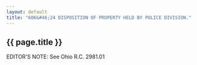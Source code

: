 ```yaml
---
layout: default
title: "606&#46;24 DISPOSITION OF PROPERTY HELD BY POLICE DIVISION."
---
```


{{ page.title }}
----------------

EDITOR'S NOTE: See Ohio R.C. 2981.01